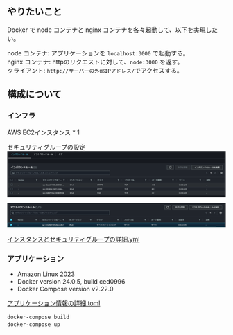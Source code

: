 ## やりたいこと

Docker で node コンテナと nginx コンテナを各々起動して、以下を実現したい。

node コンテナ: アプリケーションを `localhost:3000` で起動する。\
nginx コンテナ: httpのリクエストに対して、`node:3000` を返す。\
クライアント: `http://サーバーの外部IPアドレス/`でアクセスする。

## 構成について

### インフラ

AWS EC2インスタンス * 1

セキュリティグループの設定
![Alt text](docs/img/security-in-out.png)

[インスタンスとセキュリティグループの詳細.yml](./docs/ec2-describe.yml)

### アプリケーション

- Amazon Linux 2023
- Docker version 24.0.5, build ced0996
- Docker Compose version v2.22.0

[アプリケーション情報の詳細.toml](./docs/installed-applications-version.toml)

```sh
docker-compose build
docker-compose up
```

